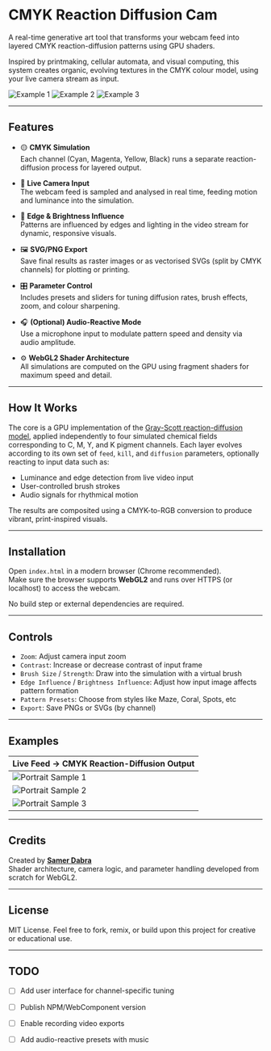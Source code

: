 # CMYK Reaction Diffusion Cam

A real-time generative art tool that transforms your webcam feed into layered CMYK reaction-diffusion patterns using GPU shaders.

Inspired by printmaking, cellular automata, and visual computing, this system creates organic, evolving textures in the CMYK colour model, using your live camera stream as input.

![Example 1](./reaction_diffusion_1725186654040.png)
![Example 2](./reaction_diffusion_1725187536731.png)
![Example 3](./reaction_diffusion_1725034782881.png)

---

## Features

- 🟡 **CMYK Simulation**  
  Each channel (Cyan, Magenta, Yellow, Black) runs a separate reaction-diffusion process for layered output.
  
- 🎥 **Live Camera Input**  
  The webcam feed is sampled and analysed in real time, feeding motion and luminance into the simulation.

- 🧪 **Edge & Brightness Influence**  
  Patterns are influenced by edges and lighting in the video stream for dynamic, responsive visuals.

- 🖼️ **SVG/PNG Export**  
  Save final results as raster images or as vectorised SVGs (split by CMYK channels) for plotting or printing.

- 🎛️ **Parameter Control**  
  Includes presets and sliders for tuning diffusion rates, brush effects, zoom, and colour sharpening.

- 🎧 **(Optional) Audio-Reactive Mode**  
  Use a microphone input to modulate pattern speed and density via audio amplitude.

- ⚙️ **WebGL2 Shader Architecture**  
  All simulations are computed on the GPU using fragment shaders for maximum speed and detail.

---

## How It Works

The core is a GPU implementation of the [Gray-Scott reaction-diffusion model](https://en.wikipedia.org/wiki/Reaction–diffusion_system), applied independently to four simulated chemical fields corresponding to C, M, Y, and K pigment channels. Each layer evolves according to its own set of `feed`, `kill`, and `diffusion` parameters, optionally reacting to input data such as:

- Luminance and edge detection from live video input  
- User-controlled brush strokes  
- Audio signals for rhythmical motion  

The results are composited using a CMYK-to-RGB conversion to produce vibrant, print-inspired visuals.

---

## Installation

Open `index.html` in a modern browser (Chrome recommended).  
Make sure the browser supports **WebGL2** and runs over HTTPS (or localhost) to access the webcam.

No build step or external dependencies are required.

---

## Controls

- `Zoom`: Adjust camera input zoom  
- `Contrast`: Increase or decrease contrast of input frame  
- `Brush Size` / `Strength`: Draw into the simulation with a virtual brush  
- `Edge Influence` / `Brightness Influence`: Adjust how input image affects pattern formation  
- `Pattern Presets`: Choose from styles like Maze, Coral, Spots, etc  
- `Export`: Save PNGs or SVGs (by channel)  


---

## Examples

| Live Feed → CMYK Reaction-Diffusion Output |
|-------------------------------------------|
| ![Portrait Sample 1](./reaction_diffusion_1725186654040.png) |
| ![Portrait Sample 2](./reaction_diffusion_1725187536731.png) |
| ![Portrait Sample 3](./reaction_diffusion_1725034782881.png) |

---

## Credits

Created by **[Samer Dabra](https://hello.spongenuity.com)**  
Shader architecture, camera logic, and parameter handling developed from scratch for WebGL2.

---

## License

MIT License. Feel free to fork, remix, or build upon this project for creative or educational use.

---

## TODO

- [ ] Add user interface for channel-specific tuning  
- [ ] Publish NPM/WebComponent version  
- [ ] Enable recording video exports  
- [ ] Add audio-reactive presets with music


